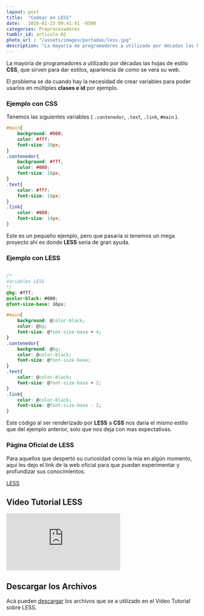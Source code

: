 ```yaml
---
layout: post
title:  "Codear en LESS"
date:   2016-01-23 09:41:41 -0500
categories: Preprocesadores
tumblr_id: articulo-02
photo_url : "/assets/images/portadas/less.jpg"
description: "La mayoría de programadores a utilizado por décadas las hojas de estilo CSS, que sirven para dar estilos, apariencia de como se vera su web"
---
```


La mayoría de programadores a utilizado por décadas las hojas de estilo __CSS__, que sirven para dar estilos, apariencia de como se vera su web.

El problema se da cuando hay la necesidad de crear variables para poder usarlos en múltiples **clases e id** por ejemplo.

### Ejemplo con CSS
Tenemos las siguientes variables ( `.contenedor`, `.text`, `.link`, `#main` ).

``` css
#main{
	background: #000;
	color: #fff;
	font-size: 20px;
}
.contenedor{
	background: #fff;
	color: #000;
	font-size: 16px;
}
.text{
	color: #fff;
	font-size: 18px;
}
.link{
	color: #000;
	font-size: 14px;
}
```
Este es un pequeño ejemplo, pero que pasaría si tenemos un mega proyecto ahí es donde **LESS** seria de gran ayuda.

### Ejemplo con LESS

``` css

/* 
Variables LESS 
*/
@bg: #fff;
@color-black: #000;
@font-size-base: 16px;

#main{
	background: @color-black;
	color: @bg;
	font-size: @font-size-base + 4;
}
.contenedor{
	background: @bg;
	color: @color-black;
	font-size: @font-size-base;
}
.text{
	color: @color-black;
	font-size: @font-size-base + 2;
}
.link{
	color: @color-black;
	font-size: @font-size-base - 2;
}
```

Este código al ser renderizado por **LESS** a **CSS** nos daría el mismo estilo que del ejemplo anterior, solo que nos deja con mas expectativas.

### Página Oficial de LESS

Para aquellos que despertó su curiosidad como la mía en algún momento, aquí les dejo el link de la web oficial para que puedan experimentar y profundizar sus conocimientos.

<a class="btn btn-link" href="http://lesscss.org/" title="LESS" rel="nofollow" target="_blank">LESS</a>

## Video Tutorial LESS

<iframe class="video-youtube" src="https://www.youtube.com/embed/TXLl-y44zmU?rel=0&showinfo=1&controls=1" frameborder="0" allowfullscreen></iframe>

## Descargar los Archivos

Acá pueden <a class="link" href="https://goo.gl/NhWKsE" target="_blank">descargar</a> los archivos que se a utilizado en el Vídeo Tutorial sobre LESS.